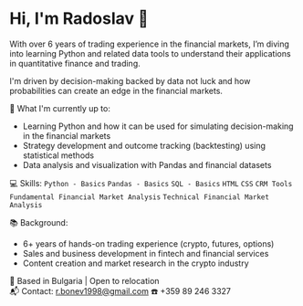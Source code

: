 # Hi, I'm Radoslav 👋

 With over 6 years of trading experience in the financial markets, I’m diving into learning Python and related data tools to understand their applications in quantitative finance and trading.

   I'm driven by decision-making backed by data not luck and how probabilities can create an edge in the financial markets.

🚀 What I'm currently up to:
- Learning Python and how it can be used for simulating decision-making in the financial markets  
- Strategy development and outcome tracking (backtesting) using statistical methods  
- Data analysis and visualization with Pandas and financial datasets

💻 Skills:
  `Python - Basics`
  `Pandas - Basics` 
  `SQL - Basics` 
  `HTML` `CSS` 
  `CRM Tools`
  `Fundamental Financial Market Analysis`
  `Technical Financial Market Analysis`

📚 Background:
- 6+ years of hands-on trading experience (crypto, futures, options)
- Sales and business development in fintech and financial services
- Content creation and market research in the crypto industry


📍 Based in Bulgaria | Open to relocation  
📬 Contact: [r.bonev1998@gmail.com](mailto:r.bonev1998@gmail.com)
☎️ +359 89 246 3327
